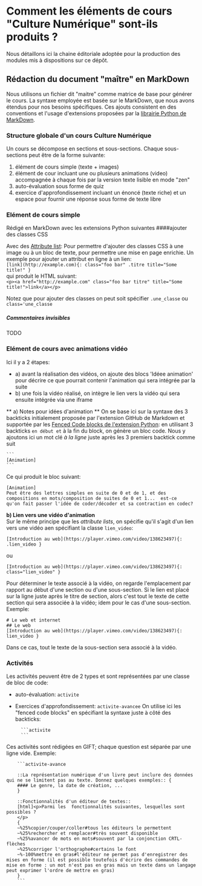 # Comment les éléments de cours "Culture Numérique" sont-ils produits ?

Nous détaillons ici la chaine éditoriale adoptée pour la production des modules mis à dispositions sur ce dépôt.  

## Rédaction du document "maître" en MarkDown

Nous utilisons un fichier dit "maitre" comme matrice de base pour générer le cours. La syntaxe employée est basée sur le MarkDown, que nous avons étendus pour nos besoins spécifiques. Ces ajouts consistent en des conventions et l'usage d'extensions proposées par la [librairie Python de MarkDown](https://pythonhosted.org/Markdown/extensions). 

### Structure globale d'un cours Culture Numérique
Un cours se décompose en sections et sous-sections. Chaque sous-sections peut être de la forme suivante:  
1. élément de cours simple (texte + images)  
2. élément de cour incluant une ou plusieurs animations (video) accompagnée à chaque fois par la version texte lisible en mode "zen"
3. auto-évaluation sous forme de quiz 
4. exercice d'approfondissement incluant un énoncé (texte riche) et un espace pour fournir une réponse sous forme de texte libre

### Elément de cours simple
Rédigé en MarkDown avec les extensions Python suivantes
####ajouter des classes CSS 

Avec des [Attribute list](https://pythonhosted.org/Markdown/extensions/attr_list.html): Pour permettre d'ajouter des classes CSS à une image ou à un bloc de texte, pour permettre une mise en page enrichie.
Un exemple pour ajouter un attribut en ligne à un lien:  
`[link](http://example.com){: class="foo bar" .titre title="Some title!" }`  
qui produit le HTML suivant:  
`<p><a href="http://example.com" class="foo bar titre" title="Some title!">link</a></p>`  

Notez que pour ajouter des classes on peut soit spécifier `.une_classe` ou `class='une_classe`

##### Commentaires invisibles
TODO

### Elément de cours avec animations vidéo
Ici il y a 2 étapes:  
- a) avant la réalisation des vidéos, on ajoute des blocs 'Idéee animation' pour décrire ce que pourrait contenir l'animation qui sera intégrée par la suite
- b) une fois la vidéo réalisé, on intègre le lien vers la vidéo qui sera ensuite intégrée via une iframe

** a) Notes pour idées d'animation **
On se base ici sur la syntaxe des 3 backticks initialement proposée par l'extension GitHub de Markdown et supportée par les [Fenced Code blocks de l'extension Python](https://pythonhosted.org/Markdown/extensions/fenced_code_blocks.html): en utilisant 3 backticks ````` en début et ````` à la fin du block, on génère un bloc code. Nous y ajoutons ici un mot clé *à la ligne* juste après les 3 premiers backtick comme suit  

    ```
    [Animation]  
    ```

Ce qui produit le bloc suivant:  

    [Animation]
    Peut être des lettres simples en suite de 0 et de 1, et des
    compositions en mots/composition de suites de 0 et 1...  est-ce
    qu'on fait passer l'idée de coder/décoder et sa contraction en codec?  


**b) Lien vers une vidéo d'animation**  
Sur le même principe que les *attribute lists*, on spécifie qu'il s'agit d'un lien vers une vidéo aen spécifiant la classe `lien_video`:  

    [Introduction au web](https://player.vimeo.com/video/138623497){: .lien_video } 

ou  

    [Introduction au web](https://player.vimeo.com/video/138623497){: class="lien_video" } 
    
Pour déterminer le texte associé à la vidéo, on regarde l'emplacement par rapport au début d'une section ou d'une sous-section. Si le lien est placé sur la ligne juste après le titre de section, alors c'est tout le texte de cette section qui sera associée à la vidéo; idem pour le cas d'une sous-section.  
Exemple:
```
# Le web et internet
## Le web
[Introduction au web](https://player.vimeo.com/video/138623497){: lien_video } 
```
Dans ce cas, tout le texte de la sous-section sera associé à la vidéo.



###  Activités

Les activités peuvent être de 2 types et sont représentées par une classe de bloc de code:
- auto-évaluation: `activite`
- Exercices d'approfondissement: `activite-avancee`
On utilise ici les "fenced code blocks" en spécifiant la syntaxe juste à côté des backticks:

        ```activite
        ```

Ces activités sont rédigées en GIFT; chaque question est séparée par une ligne vide. Exemple:

        ```activite-avance
        
        ::La représentation numérique d'un livre peut inclure des données qui ne se limitent pas au texte. Donnez quelques exemples:: {
        #### Le genre, la date de création, ...
        }
        
        ::Fonctionnalités d'un éditeur de textes::
        [html]<p>Parmi les  fonctionnalités suivantes, lesquelles sont possibles ?
        </p>
        {
        ~%25%copier/couper/coller#tous les éditeurs le permettent
        ~%25%rechercher et remplacer#très souvent disponible
        ~%25%avancer de mots en mots#souvent par la conjonction CRTL-flèches
        ~%25%corriger l'orthographe#certains le font
        ~%-100%mettre en gras#l'éditeur ne permet pas d'enregistrer des mises en forme (il est possible toutefois d'écrire des commandes de mise en forme : un mot n'est pas en gras mais un texte dans un langage peut exprimer l'ordre de mettre en gras)
        }
        ```
